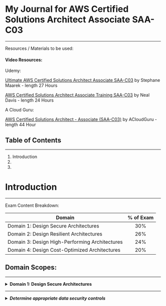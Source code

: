 # My Journal for AWS Certified Solutions Architect Associate SAA-C03
---

Resources / Materials to be used:

#### Video Resources:

Udemy:

[Ultimate AWS Certified Solutions Architect Associate SAA-C03](https://www.udemy.com/course/aws-certified-solutions-architect-associate-saa-c03/?src=sac&kw=aws+saa) by Stephane Maarek - length 27 Hours

[AWS Certified Solutions Architect Associate Training SAA-C03](https://www.udemy.com/course/aws-certified-solutions-architect-associate-hands-on/?src=sac&kw=aws+saa) by Neal Davis - length 24 Hours

A Cloud Guru:

[AWS Certified Solutions Architect - Associate (SAA-C03)](https://learn.acloud.guru/course/certified-solutions-architect-associate/overview) by ACloudGuru - length 44 Hour

## Table of Contents
---
1. Introduction
2. 
3. 

# Introduction
---

Exam Content Breakdown:

| Domain                                         | % of Exam |
| ---------------------------------------------- | :-------: |
| Domain 1: Design Secure Architectures          |     30%   |
| Domain 2: Design Resilient Architectures       |     26%   | 
| Domain 3: Design High-Performing Architectures |     24%   |
| Domain 4: Design Cost-Optimized Architectures  |     20%   |

## Domain Scopes:
---
<details>
   <summary><b>Domain 1: Design Secure Architectures <b></summary>
     <br>
   <details><summary><i>Design secure access to AWS resources.</summary>

### Task Statement 1: Design secure access to AWS resources.
 
 - Knowledge of:
   - Access controls and management across multiple accounts
   - AWS federated access and identity services (for example, AWS Identity and Access
   - Management [IAM], AWS Single Sign-On [AWS SSO])
   - AWS global infrastructure (for example, Availability Zones, AWS Regions)
   - AWS security best practices (for example, the principle of least privilege)
   - The AWS shared responsibility model

- Skills in:
   - Applying AWS security best practices to IAM users and root users (for example, multi-factor authentication [MFA])
   - Designing a flexible authorization model that includes IAM users, groups, roles, and policies
   - Designing a role-based access control strategy (for example, AWS Security Token Service [AWS STS], role switching, cross-account access)
   - Designing a security strategy for multiple AWS accounts (for example, AWS Control Tower, service control policies [SCPs])
   - Determining the appropriate use of resource policies for AWS services
   - Determining when to federate a directory service with IAM roles
   </details>

   <details><summary>Design secure workloads and applications</summary>

### Task Statement 2: Design secure workloads and applications.
- Knowledge of:
 - Application configuration and credentials security
 - AWS service endpoints
 - Control ports, protocols, and network traffic on AWS
 - Secure application access
 - Security services with appropriate use cases (for example, Amazon Cognito, Amazon GuardDuty, Amazon Macie)
 - Threat vectors external to AWS (for example, DDoS, SQL injection)

- Skills in:
  - Designing VPC architectures with security components (for example, security groups, route tables, network ACLs, NAT gateways)
  - Determining network segmentation strategies (for example, using public subnets and private subnets)
  - Integrating AWS services to secure applications (for example, AWS Shield, AWS WAF, AWS SSO, AWS Secrets Manager)
  - Securing external network connections to and from the AWS Cloud (for example, VPN, AWS Direct Connect)
   </details>
   <details><summary>Determine appropriate data security controls</summary> 

### Task Statement 3: Determine appropriate data security controls.
   - Knowledge of:
     - Data access and governance
     - Data recovery
     - Data retention and classification
     - Encryption and appropriate key management
 - Skills in:
     - Aligning AWS technologies to meet compliance requirements
     - Encrypting data at rest (for example, AWS Key Management Service [AWS KMS])
     - Encrypting data in transit (for example, AWS Certificate Manager [ACM] using TLS)
     - Implementing access policies for encryption keys
     - Implementing data backups and replications
     - Implementing policies for data access, lifecycle, and protection
     - Rotating encryption keys and renewing certificates
  </details>
</details>

---

<details><summary>Determine appropriate data security controls</summary>  


## Domain 2: Design Resilient Architectures
  
### Task Statement 1: Design scalable and loosely coupled architectures.
  - Knowledge of:
      - API creation and management (for example, Amazon API Gateway, REST API)
      - AWS managed services with appropriate use cases (for example, AWS Transfer Family, Amazon
Simple Queue Service [Amazon SQS], Secrets Manager)
      - Caching strategies
      - Design principles for microservices (for example, stateless workloads compared with stateful
workloads)
      - Event-driven architectures
      - Horizontal scaling and vertical scaling
      - How to appropriately use edge accelerators (for example, content delivery network [CDN])
      - How to migrate applications into containers
      - Load balancing concepts (for example, Application Load Balancer)
      - Multi-tier architectures
      - Queuing and messaging concepts (for example, publish/subscribe)
      - Serverless technologies and patterns (for example, AWS Fargate, AWS Lambda)
      - Storage types with associated characteristics (for example, object, file, block)
      - The orchestration of containers (for example, Amazon Elastic Container Service [Amazon ECS],
Amazon Elastic Kubernetes Service [Amazon EKS])
      - When to use read replicas
      - Workflow orchestration (for example, AWS Step Functions)

 - Skills in:
      - Designing event-driven, microservice, and/or multi-tier architectures based on requirements
      - Determining scaling strategies for components used in an architecture design
      - Determining the AWS services required to achieve loose coupling based on requirements
      - Determining when to use containers
      - Determining when to use serverless technologies and patterns
      - Recommending appropriate compute, storage, networking, and database technologies based
on requirements
      - Using purpose-built AWS services for workloads

### Task Statement 2: Design highly available and/or fault-tolerant architectures.
  - Knowledge of:
      - AWS global infrastructure (for example, Availability Zones, AWS Regions, Amazon Route 53)
      - AWS managed services with appropriate use cases (for example, Amazon Comprehend,
Amazon Polly)
      - Basic networking concepts (for example, route tables)
      - Disaster recovery (DR) strategies (for example, backup and restore, pilot light, warm standby,
active-active failover, recovery point objective [RPO], recovery time objective [RTO])
      - Distributed design patterns
      - Failover strategies
      - Immutable infrastructure
      - Load balancing concepts (for example, Application Load Balancer)
      - Proxy concepts (for example, Amazon RDS Proxy)
      - Service quotas and throttling (for example, how to configure the service quotas for a workload
in a standby environment)
      - Storage options and characteristics (for example, durability, replication)
      - Workload visibility (for example, AWS X-Ray)
 - Skills in:
      - Determining automation strategies to ensure infrastructure integrity
      - Determining the AWS services required to provide a highly available and/or fault-tolerant
architecture across AWS Regions or Availability Zones
      - Identifying metrics based on business requirements to deliver a highly available solution
      - Implementing designs to mitigate single points of failure
      - Implementing strategies to ensure the durability and availability of data (for example, backups)
      - Selecting an appropriate DR strategy to meet business requirements
      - Using AWS services that improve the reliability of legacy applications and applications not built
for the cloud (for example, when application changes are not possible)
      - Using purpose-built AWS services for workloads

## Domain 3: Design High-Performing Architectures
  
### Task Statement 1: Determine high-performing and/or scalable storage solutions.
  - Knowledge of:
      - Hybrid storage solutions to meet business requirements
      - Storage services with appropriate use cases (for example, Amazon S3, Amazon Elastic File
System [Amazon EFS], Amazon Elastic Block Store [Amazon EBS])
      - Storage types with associated characteristics (for example, object, file, block)
  - Skills in:
      - Determining storage services and configurations that meet performance demands
      - Determining storage services that can scale to accommodate future needs
### Task Statement 2: Design high-performing and elastic compute solutions.
  - Knowledge of:
      - AWS compute services with appropriate use cases (for example, AWS Batch, Amazon EMR,
Fargate)
      - Distributed computing concepts supported by AWS global infrastructure and edge services
      - Queuing and messaging concepts (for example, publish/subscribe)
      - Scalability capabilities with appropriate use cases (for example, Amazon EC2 Auto Scaling,
AWS Auto Scaling)
      - Serverless technologies and patterns (for example, Lambda, Fargate)
      - The orchestration of containers (for example, Amazon ECS, Amazon EKS)
  - Skills in:
      - Decoupling workloads so that components can scale independently
      - Identifying metrics and conditions to perform scaling actions
      - Selecting the appropriate compute options and features (for example, EC2 instance types) to
meet business requirements
      - Selecting the appropriate resource type and size (for example, the amount of Lambda
memory) to meet business requirements

### Task Statement 3: Determine high-performing database solutions.

- Knowledge of:
  - AWS global infrastructure (for example, Availability Zones, AWS Regions)
  - Caching strategies and services (for example, Amazon ElastiCache)
  - Data access patterns (for example, read-intensive compared with write-intensive)
  - Database capacity planning (for example, capacity units, instance types, Provisioned IOPS)
  - Database connections and proxies
  - Database engines with appropriate use cases (for example, heterogeneous migrations,
homogeneous migrations)
      - Database replication (for example, read replicas)
      - Database types and services (for example, serverless, relational compared with non-relational,
in-memory)

 - Skills in:
    - Configuring read replicas to meet business requirements
    - Designing database architectures
    - Determining an appropriate database engine (for example, MySQL compared with
PostgreSQL)
    - Determining an appropriate database type (for example, Amazon Aurora, Amazon DynamoDB)
    - Integrating caching to meet business requirements
Task Statement 4: Determine high-performing and/or scalable network architectures.
Knowledge of:
    - Edge networking services with appropriate use cases (for example, Amazon CloudFront, AWS
Global Accelerator)
    - How to design network architecture (for example, subnet tiers, routing, IP addressing)
    - Load balancing concepts (for example, Application Load Balancer)
    - Network connection options (for example, AWS VPN, Direct Connect, AWS PrivateLink)
Skills in:
    - Creating a network topology for various architectures (for example, global, hybrid, multi-tier)
    - Determining network configurations that can scale to accommodate future needs
    - Determining the appropriate placement of resources to meet business requirements
    - Selecting the appropriate load balancing strategy

### Task Statement 5: Determine high-performing data ingestion and transformation solutions.
 - Knowledge of:
      - Data analytics and visualization services with appropriate use cases (for example, Amazon
Athena, AWS Lake Formation, Amazon QuickSight)
      - Data ingestion patterns (for example, frequency)
      - Data transfer services with appropriate use cases (for example, AWS DataSync, AWS Storage
Gateway)
      - Data transformation services with appropriate use cases (for example, AWS Glue)
      - Secure access to ingestion access points
      - Sizes and speeds needed to meet business requirements
      - Streaming data services with appropriate use cases (for example, Amazon Kinesis)
- Skills in:
     - Building and securing data lakes
     - Designing data streaming architectures
     - Designing data transfer solutions
     - Implementing visualization strategies
     - Selecting appropriate compute options for data processing (for example, Amazon EMR)
     - Selecting appropriate configurations for ingestion
     - Transforming data between formats (for example, .csv to .parquet)

### Domain 4: Design Cost-Optimized Architectures
- Task Statement 1: Design cost-optimized storage solutions.
   - Knowledge of:
      - Access options (for example, an S3 bucket with Requester Pays object storage)
      - AWS cost management service features (for example, cost allocation tags, multi-account
billing)
      - AWS cost management tools with appropriate use cases (for example, AWS Cost Explorer,
AWS Budgets, AWS Cost and Usage Report)
      - AWS storage services with appropriate use cases (for example, Amazon FSx, Amazon EFS,
Amazon S3, Amazon EBS)
      - Backup strategies
      - Block storage options (for example, hard disk drive [HDD] volume types, solid state drive [SSD]
volume types)
      - Data lifecycles
      - Hybrid storage options (for example, DataSync, Transfer Family, Storage Gateway)
      - Storage access patterns
      - Storage tiering (for example, cold tiering for object storage)
      - Storage types with associated characteristics (for example, object, file, block)
- Skills in:
     - Designing appropriate storage strategies (for example, batch uploads to Amazon S3 compared
with individual uploads)
     - Determining the correct storage size for a workload
     - Determining the lowest cost method of transferring data for a workload to AWS storage
     - Determining when storage auto scaling is required
     - Managing S3 object lifecycles
     - Selecting the appropriate backup and/or archival solution
     - Selecting the appropriate service for data migration to storage services
     - Selecting the appropriate storage tier
     - Selecting the correct data lifecycle for storage
     - Selecting the most cost-effective storage service for a workload

### Task Statement 2: Design cost-optimized compute solutions.
- Knowledge of:
     - AWS cost management service features (for example, cost allocation tags, multi-account
billing)
     - AWS cost management tools with appropriate use cases (for example, Cost Explorer, AWS
Budgets, AWS Cost and Usage Report)
     - AWS global infrastructure (for example, Availability Zones, AWS Regions)
     - AWS purchasing options (for example, Spot Instances, Reserved Instances, Savings Plans)
     - Distributed compute strategies (for example, edge processing)
     - Hybrid compute options (for example, AWS Outposts, AWS Snowball Edge)
     - Instance types, families, and sizes (for example, memory optimized, compute optimized,
virtualization)
     - Optimization of compute utilization (for example, containers, serverless computing,
microservices)
     - Scaling strategies (for example, auto scaling, hibernation)
Skills in:
     - Determining an appropriate load balancing strategy (for example, Application Load Balancer
[Layer 7] compared with Network Load Balancer [Layer 4] compared with Gateway Load
Balancer)
     - Determining appropriate scaling methods and strategies for elastic workloads (for example,
horizontal compared with vertical, EC2 hibernation)
     - Determining cost-effective AWS compute services with appropriate use cases (for example,
Lambda, Amazon EC2, Fargate)
     - Determining the required availability for different classes of workloads (for example,
production workloads, non-production workloads)
     - Selecting the appropriate instance family for a workload
     - Selecting the appropriate instance size for a workload

### Task Statement 3: Design cost-optimized database solutions.
- Knowledge of:
     - AWS cost management service features (for example, cost allocation tags, multi-account
billing)
     - AWS cost management tools with appropriate use cases (for example, Cost Explorer, AWS
Budgets, AWS Cost and Usage Report)
     - Caching strategies
     - Data retention policies
     - Database capacity planning (for example, capacity units)
     - Database connections and proxies
     - Database engines with appropriate use cases (for example, heterogeneous migrations,
homogeneous migrations)
     - Database replication (for example, read replicas)
     - Database types and services (for example, relational compared with non-relational, Aurora,
DynamoDB)
- Skills in:
     - Designing appropriate backup and retention policies (for example, snapshot frequency)
     - Determining an appropriate database engine (for example, MySQL compared with
PostgreSQL)
     - Determining cost-effective AWS database services with appropriate use cases (for example,
DynamoDB compared with Amazon RDS, serverless)
     - Determining cost-effective AWS database types (for example, time series format, columnar
format)
     - Migrating database schemas and data to different locations and/or different database engines
Task Statement 4: Design cost-optimized network architectures.
Knowledge of:
     - AWS cost management service features (for example, cost allocation tags, multi-account
billing)
     - AWS cost management tools with appropriate use cases (for example, Cost Explorer, AWS
Budgets, AWS Cost and Usage Report)
     - Load balancing concepts (for example, Application Load Balancer)
     - NAT gateways (for example, NAT instance costs compared with NAT gateway costs)
     - Network connectivity (for example, private lines, dedicated lines, VPNs)
     - Network routing, topology, and peering (for example, AWS Transit Gateway, VPC peering)
     - Network services with appropriate use cases (for example, DNS)
Skills in:
     - Configuring appropriate NAT gateway types for a network (for example, a single shared NAT
gateway compared with NAT gateways for each Availability Zone)
     - Configuring appropriate network connections (for example, Direct Connect compared with
VPN compared with internet)
     - Configuring appropriate network routes to minimize network transfer costs (for example,
Region to Region, Availability Zone to Availability Zone, private to public, Global Accelerator,
VPC endpoints)
     - Determining strategic needs for content delivery networks (CDNs) and edge caching
     - Reviewing existing workloads for network optimizations
     - Selecting an appropriate throttling strategy
     - Selecting the appropriate bandwidth allocation for a network device (for example, a single
VPC compared with multiple VPNs, Direct Connect speed)

## Which key tools, technologies, and concepts might be covered on the exam?

      - Compute
      - Cost management
      - Database
      - Disaster recovery
      - High performance
      - Management and governance
      - Microservices and component decoupling
      - Migration and data transfer
      - Networking, connectivity, and content delivery
      - Resiliency
      - Security
      - Serverless and event-driven design principles
      - Storage

## AWS services and features
- Analytics:
     - Amazon Athena
     - AWS Data Exchange
     - AWS Data Pipeline
     - Amazon EMR
     - AWS Glue
     - Amazon Kinesis
     - AWS Lake Formation
     - Amazon Managed Streaming for Apache Kafka (Amazon MSK)
     - Amazon OpenSearch Service (Amazon Elasticsearch Service)
     - Amazon QuickSight
     - Amazon Redshift
- Application Integration:
     - Amazon AppFlow
     - AWS AppSync
     - Amazon EventBridge (Amazon CloudWatch Events)
     - Amazon MQ
     - Amazon Simple Notification Service (Amazon SNS)
     - Amazon Simple Queue Service (Amazon SQS)
     - AWS Step Functions

- AWS Cost Management:
     - AWS Budgets
     - AWS Cost and Usage Report
     - AWS Cost Explorer
     - Savings Plans
- Compute:
     - AWS Batch
     - Amazon EC2
     - Amazon EC2 Auto Scaling
     - AWS Elastic Beanstalk
     - AWS Outposts
     - AWS Serverless Application Repository
     - VMware Cloud on AWS
     - AWS Wavelength
- Containers:
     - Amazon Elastic Container Registry (Amazon ECR)
     - Amazon Elastic Container Service (Amazon ECS)
     - Amazon ECS Anywhere
     - Amazon Elastic Kubernetes Service (Amazon EKS)
     - Amazon EKS Anywhere
     - Amazon EKS Distro
- Database:
     - Amazon Aurora
     - Amazon Aurora Serverless
     - Amazon DocumentDB (with MongoDB compatibility)
     - Amazon DynamoDB
     - Amazon ElastiCache
     - Amazon Keyspaces (for Apache Cassandra)
     - Amazon Neptune
     - Amazon Quantum Ledger Database (Amazon QLDB)
     - Amazon RDS
     - Amazon Redshift
     - Amazon Timestream
- Developer Tools:
     - AWS X-Ray
- Front-End Web and Mobile:
     - AWS Amplify
     - Amazon API Gateway
     - AWS Device Farm
     - Amazon Pinpoint
- Machine Learning:
     - Amazon Comprehend
     - Amazon Forecast
     - Amazon Fraud Detector
     - Amazon Kendra
     - Amazon Lex
     - Amazon Polly
     - Amazon Rekognition
     - Amazon SageMaker
     - Amazon Textract
     - Amazon Transcribe
     - Amazon Translate
- Management and Governance:
     - AWS Auto Scaling
     - AWS CloudFormation
     - AWS CloudTrail
     - Amazon CloudWatch
     - AWS Command Line Interface (AWS CLI)
     - AWS Compute Optimizer
     - AWS Config
     - AWS Control Tower
     - AWS License Manager
     - Amazon Managed Grafana
     - Amazon Managed Service for Prometheus
     - AWS Management Console
     - AWS Organizations
     - AWS Personal Health Dashboard
     - AWS Proton
     - AWS Service Catalog
     - AWS Systems Manager
     - AWS Trusted Advisor
     - AWS Well-Architected Tool
- Media Services:
     - Amazon Elastic Transcoder
     - Amazon Kinesis Video Streams
-Migration and Transfer:
     - AWS Application Discovery Service
     - AWS Application Migration Service (CloudEndure Migration)
     - AWS Database Migration Service (AWS DMS)
     - AWS DataSync
     - AWS Migration Hub
     - AWS Server Migration Service (AWS SMS)
     - AWS Snow Family
     - AWS Transfer Family

- Networking and Content Delivery: 
     - Amazon CloudFront 
     - AWS Direct Connect 
     - Elastic Load Balancing (ELB) 
     - AWS Global Accelerator 
     - AWS PrivateLink 
     - Amazon Route 53 
     - AWS Transit Gateway 
     - Amazon VPC 
     - AWS VPN
- Security, Identity, and Compliance: 
     - AWS Artifact 
     - AWS Audit Manager 
     - AWS Certificate Manager (ACM) 
     - AWS CloudHSM 
     - Amazon Cognito 
     - Amazon Detective 
     - AWS Directory Service 
     - AWS Firewall Manager 
     - Amazon GuardDuty 
     - AWS Identity and Access Management (IAM) 
     - Amazon Inspector 
     - AWS Key Management Service (AWS KMS) 
     - Amazon Macie 
     - AWS Network Firewall 
     - AWS Resource Access Manager (AWS RAM) 
     - AWS Secrets Manager 
     - AWS Security Hub 
     - AWS Shield 
     - AWS Single Sign-On 
     - AWS WAF

- Serverless: 
     - AWS AppSync 
     - AWS Fargate 
     - AWS Lambda

- Storage: 
     - AWS Backup 
     - Amazon Elastic Block Store (Amazon EBS)
     - Amazon Elastic File System (Amazon EFS)
     - Amazon FSx (for all types) 
     - Amazon S3 
     - Amazon S3 Glacier 
     - AWS Storage Gateway
